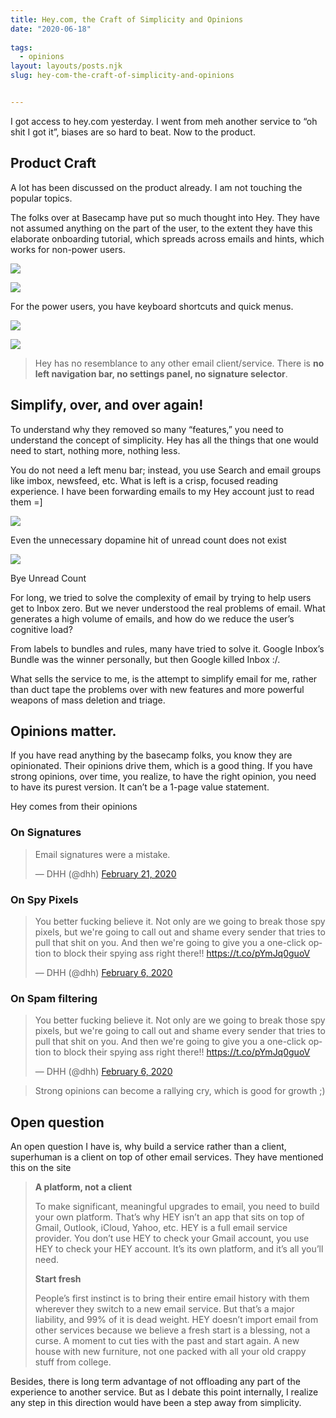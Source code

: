 ```yaml
---
title: Hey.com, the Craft of Simplicity and Opinions
date: "2020-06-18"
 
tags: 
  - opinions
layout: layouts/posts.njk
slug: hey-com-the-craft-of-simplicity-and-opinions


---
```


I got access to hey.com yesterday. I went from meh another service to “oh shit I got it”, biases are so hard to beat. Now to the product.

## Product Craft

A lot has been discussed on the product already. I am not touching the popular topics.

The folks over at Basecamp have put so much thought into Hey. They have not assumed anything on the part of the user, to the extent they have this elaborate onboarding tutorial, which spreads across emails and hints, which works for non-power users. 

![](/assets/onboarding.png)

![](/assets/bucketing_2.png)

For the power users, you have keyboard shortcuts and quick menus.

![](/assets/keyboardshortcuts.png)

![](/assets/heymenu.png)

> Hey has no resemblance to any other email client/service. There is **no left navigation bar, no settings panel, no signature selector**.

## Simplify, over, and over again!

To understand why they removed so many “features,” you need to understand the concept of simplicity. Hey has all the things that one would need to start, nothing more, nothing less. 

You do not need a left menu bar; instead, you use Search and email groups like imbox, newsfeed, etc. What is left is a crisp, focused reading experience. I have been forwarding emails to my Hey account just to read them =\]

![](/assets/focus.png)

Even the unnecessary dopamine hit of unread count does not exist

![](/assets/nounreadcount.png)

Bye Unread Count

For long, we tried to solve the complexity of email by trying to help users get to Inbox zero. But we never understood the real problems of email. What generates a high volume of emails, and how do we reduce the user’s cognitive load? 

From labels to bundles and rules, many have tried to solve it. Google Inbox’s Bundle was the winner personally, but then Google killed Inbox :/.

What sells the service to me, is the attempt to simplify email for me, rather than duct tape the problems over with new features and more powerful weapons of mass deletion and triage.

## Opinions matter.

If you have read anything by the basecamp folks, you know they are opinionated. Their opinions drive them, which is a good thing. If you have strong opinions, over time, you realize, to have the right opinion, you need to have its purest version. It can’t be a 1-page value statement. 

Hey comes from their opinions 

### On Signatures

<blockquote class="twitter-tweet"><p lang="en" dir="ltr">Email signatures were a mistake.</p>&mdash; DHH (@dhh) <a href="https://twitter.com/dhh/status/1230988027930873857">February 21, 2020</a></blockquote> 

### On Spy Pixels

<blockquote class="twitter-tweet" data-theme="light"><p lang="en" dir="ltr">You better fucking believe it. Not only are we going to break those spy pixels, but we&#39;re going to call out and shame every sender that tries to pull that shit on you. And then we&#39;re going to give you a one-click option to block their spying ass right there!! <a href="https://t.co/pYmJq0guoV">https://t.co/pYmJq0guoV</a></p>&mdash; DHH (@dhh) <a href="https://twitter.com/dhh/status/1225511250316144651">February 6, 2020</a></blockquote> 


### On Spam filtering

<blockquote class="twitter-tweet" data-theme="light"><p lang="en" dir="ltr">You better fucking believe it. Not only are we going to break those spy pixels, but we&#39;re going to call out and shame every sender that tries to pull that shit on you. And then we&#39;re going to give you a one-click option to block their spying ass right there!! <a href="https://t.co/pYmJq0guoV">https://t.co/pYmJq0guoV</a></p>&mdash; DHH (@dhh) <a href="https://twitter.com/dhh/status/1225511250316144651">February 6, 2020</a></blockquote> 

> Strong opinions can become a rallying cry, which is good for growth ;)

## Open question

An open question I have is, why build a service rather than a client, superhuman is a client on top of other email services. They have mentioned this on the site

> **A platform, not a client**
> 
> To make significant, meaningful upgrades to email, you need to build your own platform. That’s why HEY isn’t an app that sits on top of Gmail, Outlook, iCloud, Yahoo, etc. HEY is a full email service provider. You don’t use HEY to check your Gmail account, you use HEY to check your HEY account. It’s its own platform, and it’s all you’ll need.
> 
> **Start fresh**
> 
> People’s first instinct is to bring their entire email history with them wherever they switch to a new email service. But that’s a major liability, and 99% of it is dead weight. HEY doesn’t import email from other services because we believe a fresh start is a blessing, not a curse. A moment to cut ties with the past and start again. A new house with new furniture, not one packed with all your old crappy stuff from college.

Besides, there is long term advantage of not offloading any part of the experience to another service. But as I debate this point internally, I realize any step in this direction would have been a step away from simplicity.
